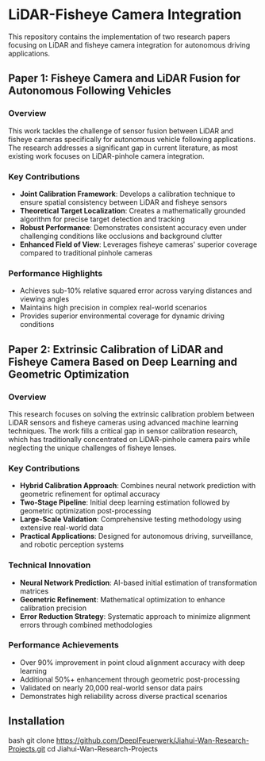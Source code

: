 # LiDAR-Fisheye Camera Integration

This repository contains the implementation of two research papers focusing on LiDAR and fisheye camera integration for autonomous driving applications.

## Paper 1: Fisheye Camera and LiDAR Fusion for Autonomous Following Vehicles

### Overview
This work tackles the challenge of sensor fusion between LiDAR and fisheye cameras specifically for autonomous vehicle following applications. The research addresses a significant gap in current literature, as most existing work focuses on LiDAR-pinhole camera integration.

### Key Contributions
- **Joint Calibration Framework**: Develops a calibration technique to ensure spatial consistency between LiDAR and fisheye sensors
- **Theoretical Target Localization**: Creates a mathematically grounded algorithm for precise target detection and tracking
- **Robust Performance**: Demonstrates consistent accuracy even under challenging conditions like occlusions and background clutter
- **Enhanced Field of View**: Leverages fisheye cameras' superior coverage compared to traditional pinhole cameras

### Performance Highlights
- Achieves sub-10% relative squared error across varying distances and viewing angles
- Maintains high precision in complex real-world scenarios
- Provides superior environmental coverage for dynamic driving conditions

## Paper 2: Extrinsic Calibration of LiDAR and Fisheye Camera Based on Deep Learning and Geometric Optimization

### Overview
This research focuses on solving the extrinsic calibration problem between LiDAR sensors and fisheye cameras using advanced machine learning techniques. The work fills a critical gap in sensor calibration research, which has traditionally concentrated on LiDAR-pinhole camera pairs while neglecting the unique challenges of fisheye lenses.

### Key Contributions
- **Hybrid Calibration Approach**: Combines neural network prediction with geometric refinement for optimal accuracy
- **Two-Stage Pipeline**: Initial deep learning estimation followed by geometric optimization post-processing
- **Large-Scale Validation**: Comprehensive testing methodology using extensive real-world data
- **Practical Applications**: Designed for autonomous driving, surveillance, and robotic perception systems

### Technical Innovation
- **Neural Network Prediction**: AI-based initial estimation of transformation matrices
- **Geometric Refinement**: Mathematical optimization to enhance calibration precision
- **Error Reduction Strategy**: Systematic approach to minimize alignment errors through combined methodologies

### Performance Achievements
- Over 90% improvement in point cloud alignment accuracy with deep learning
- Additional 50%+ enhancement through geometric post-processing
- Validated on nearly 20,000 real-world sensor data pairs
- Demonstrates high reliability across diverse practical scenarios

## Installation

bash
git clone https://github.com/DeeplFeuerwerk/Jiahui-Wan-Research-Projects.git
cd Jiahui-Wan-Research-Projects
